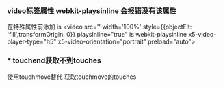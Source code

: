 ### video标签属性 webkit-playsinline 会报错没有该属性
在特殊属性前添加 is
    <video src='' width='100%' style={{objectFit: 'fill',transformOrigin: 0}} playsInline="true" is webkit-playsinline x5-video-player-type="h5" x5-video-orientation="portrait" preload="auto"></video>
###  * touchend获取不到touches
使用touchmove替代
获取touchmove的touches  
